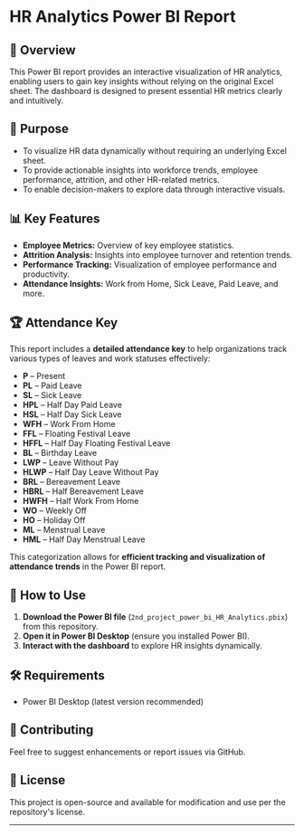 # HR Analytics Power BI Report

## 📌 Overview
This Power BI report provides an interactive visualization of HR analytics, enabling users to gain key insights without relying on the original Excel sheet. The dashboard is designed to present essential HR metrics clearly and intuitively.

## 🎯 Purpose
- To visualize HR data dynamically without requiring an underlying Excel sheet.
- To provide actionable insights into workforce trends, employee performance, attrition, and other HR-related metrics.
- To enable decision-makers to explore data through interactive visuals.

## 📊 Key Features
- **Employee Metrics:** Overview of key employee statistics.
- **Attrition Analysis:** Insights into employee turnover and retention trends.
- **Performance Tracking:** Visualization of employee performance and productivity.
- **Attendance Insights:** Work from Home, Sick Leave, Paid Leave, and more.

## 🏆 Attendance Key
This report includes a **detailed attendance key** to help organizations track various types of leaves and work statuses effectively:

- **P** – Present  
- **PL** – Paid Leave  
- **SL** – Sick Leave  
- **HPL** – Half Day Paid Leave  
- **HSL** – Half Day Sick Leave  
- **WFH** – Work From Home  
- **FFL** – Floating Festival Leave  
- **HFFL** – Half Day Floating Festival Leave  
- **BL** – Birthday Leave  
- **LWP** – Leave Without Pay  
- **HLWP** – Half Day Leave Without Pay  
- **BRL** – Bereavement Leave  
- **HBRL** – Half Bereavement Leave  
- **HWFH** – Half Work From Home  
- **WO** – Weekly Off  
- **HO** – Holiday Off  
- **ML** – Menstrual Leave  
- **HML** – Half Day Menstrual Leave  

This categorization allows for **efficient tracking and visualization of attendance trends** in the Power BI report.

## 🚀 How to Use
1. **Download the Power BI file** (`2nd_project_power_bi_HR_Analytics.pbix`) from this repository.
2. **Open it in Power BI Desktop** (ensure you installed Power BI).
3. **Interact with the dashboard** to explore HR insights dynamically.

## 🛠 Requirements
- Power BI Desktop (latest version recommended)

## 📢 Contributing
Feel free to suggest enhancements or report issues via GitHub.

## 📄 License
This project is open-source and available for modification and use per the repository's license.

---
